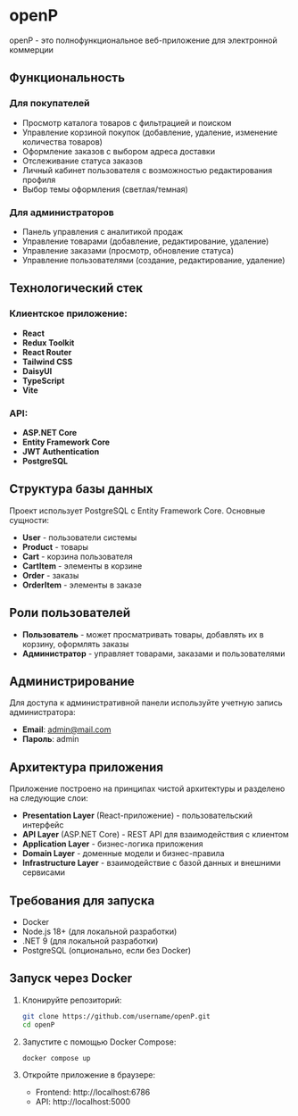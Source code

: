 # openP 

openP - это полнофункциональное веб-приложение для электронной коммерции

## Функциональность

### Для покупателей
- Просмотр каталога товаров с фильтрацией и поиском
- Управление корзиной покупок (добавление, удаление, изменение количества товаров)
- Оформление заказов с выбором адреса доставки
- Отслеживание статуса заказов
- Личный кабинет пользователя с возможностью редактирования профиля
- Выбор темы оформления (светлая/темная)

### Для администраторов
- Панель управления с аналитикой продаж
- Управление товарами (добавление, редактирование, удаление)
- Управление заказами (просмотр, обновление статуса)
- Управление пользователями (создание, редактирование, удаление)

## Технологический стек

### Клиентское приложение:
- **React** 
- **Redux Toolkit** 
- **React Router** 
- **Tailwind CSS** 
- **DaisyUI** 
- **TypeScript** 
- **Vite** 

### API:
- **ASP.NET Core** 
- **Entity Framework Core** 
- **JWT Authentication** 
- **PostgreSQL** 

## Структура базы данных
Проект использует PostgreSQL с Entity Framework Core. Основные сущности:

- **User** - пользователи системы
- **Product** - товары
- **Cart** - корзина пользователя
- **CartItem** - элементы в корзине
- **Order** - заказы
- **OrderItem** - элементы в заказе

## Роли пользователей
- **Пользователь** - может просматривать товары, добавлять их в корзину, оформлять заказы
- **Администратор** - управляет товарами, заказами и пользователями

## Администрирование
Для доступа к административной панели используйте учетную запись администратора:

- **Email**: admin@mail.com
- **Пароль**: admin

## Архитектура приложения

Приложение построено на принципах чистой архитектуры и разделено на следующие слои:

- **Presentation Layer** (React-приложение) - пользовательский интерфейс
- **API Layer** (ASP.NET Core) - REST API для взаимодействия с клиентом
- **Application Layer** - бизнес-логика приложения
- **Domain Layer** - доменные модели и бизнес-правила
- **Infrastructure Layer** - взаимодействие с базой данных и внешними сервисами

## Требования для запуска

- Docker 
- Node.js 18+ (для локальной разработки)
- .NET 9 (для локальной разработки)
- PostgreSQL (опционально, если без Docker)

## Запуск через Docker

1. Клонируйте репозиторий:
   ```bash
   git clone https://github.com/username/openP.git
   cd openP
   ```

2. Запустите с помощью Docker Compose:
   ```bash
   docker compose up
   ```

3. Откройте приложение в браузере:
   - Frontend: http://localhost:6786
   - API: http://localhost:5000
